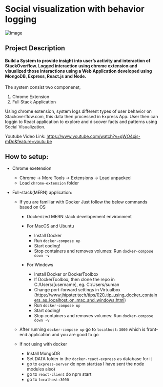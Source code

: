# Social visualization with behavior logging
![image](https://user-images.githubusercontent.com/25477734/48755954-7c342400-ec54-11e8-88f5-364b84dd9070.png)

## Project Description
#### Build a System to provide insight into user’s activity and interaction of StackOverflow. Logged interaction using chrome extension and visualized those interactions using a Web Application developed using MongoDB, Express, React.js and Node.

The system consist two componenet, 
1) Chrome Extension
2) Full Stack Application


Using chrome extension, system logs different types of user behavior on Stackoverflow.com, this data then processed in Express App. User then can loggin to React application to explore and discover facts and patterns using Social Visualization. 


Youtube Video Link: https://www.youtube.com/watch?v=gWO4xjs-mDo&feature=youtu.be

## How to setup:

   - Chrome exetension

       - Chrome -> More Tools -> Extensions -> Load unpacked
       - Load `chrome-extension` folder

   - Full-stack(MERN) application:

       * If you are familiar with Docker Just follow the below commands based on OS

           - Dockerized MERN stack developement environment

           - For MacOS and Ubuntu
               - Install Docker
               - Run `docker-compose up`
               - Start coding!
               - Stop containers and removes volumes:  Run `docker-compose down -v` 

           - For Windows
               - Install Docker or DockerToolbox
               - If DockerToolbox, then clone the repo in C:/Users/[username], eg. C:/Users/suman
               - Change port-forward settings in Virtualbox
                (https://www.jhipster.tech/tips/020_tip_using_docker_containers_as_localhost_on_mac_and_windows.html)
               - Run `docker-compose up`
               - Start coding!
               - Stop containers and removes volumes:  Run `docker-compose down -v`

        * After running `docker-compose up` go to `localhost:3000` which is front-end application and you are good to go

        * If not using with docker
            - Install MongoDB
            - Set DATA folder in the `docker-react-express` as database for it
            - go to `express-server` do npm start(as I have sent the node modules also)
            - go to `react-client` do npm start
            - go to `localhost:3000`




